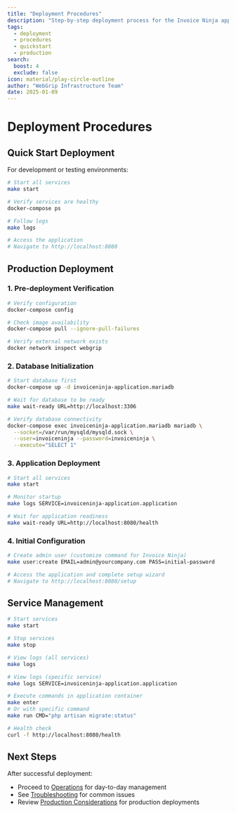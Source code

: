 ```yaml
---
title: "Deployment Procedures"
description: "Step-by-step deployment process for the Invoice Ninja application"
tags:
  - deployment
  - procedures
  - quickstart
  - production
search:
  boost: 4
  exclude: false
icon: material/play-circle-outline
author: "WebGrip Infrastructure Team"
date: 2025-01-09
---
```


# Deployment Procedures

## Quick Start Deployment

For development or testing environments:

```bash
# Start all services
make start

# Verify services are healthy
docker-compose ps

# Follow logs
make logs

# Access the application
# Navigate to http://localhost:8080
```

## Production Deployment

### 1. Pre-deployment Verification

```bash
# Verify configuration
docker-compose config

# Check image availability
docker-compose pull --ignore-pull-failures

# Verify external network exists
docker network inspect webgrip
```

### 2. Database Initialization

```bash
# Start database first
docker-compose up -d invoiceninja-application.mariadb

# Wait for database to be ready
make wait-ready URL=http://localhost:3306

# Verify database connectivity
docker-compose exec invoiceninja-application.mariadb mariadb \
  --socket=/var/run/mysqld/mysqld.sock \
  --user=invoiceninja --password=invoiceninja \
  --execute="SELECT 1"
```

### 3. Application Deployment

```bash
# Start all services
make start

# Monitor startup
make logs SERVICE=invoiceninja-application.application

# Wait for application readiness
make wait-ready URL=http://localhost:8080/health
```

### 4. Initial Configuration

```bash
# Create admin user (customize command for Invoice Ninja)
make user:create EMAIL=admin@yourcompany.com PASS=initial-password

# Access the application and complete setup wizard
# Navigate to http://localhost:8080/setup
```

## Service Management

```bash
# Start services
make start

# Stop services
make stop

# View logs (all services)
make logs

# View logs (specific service)
make logs SERVICE=invoiceninja-application.application

# Execute commands in application container
make enter
# Or with specific command
make run CMD="php artisan migrate:status"

# Health check
curl -f http://localhost:8080/health
```

## Next Steps

After successful deployment:
- Proceed to [Operations](../operations/) for day-to-day management
- See [Troubleshooting](../troubleshooting/) for common issues
- Review [Production Considerations](production.md) for production deployments